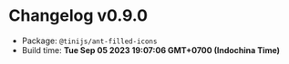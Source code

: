 # Changelog v0.9.0

- Package: `@tinijs/ant-filled-icons`
- Build time: **Tue Sep 05 2023 19:07:06 GMT+0700 (Indochina Time)**

